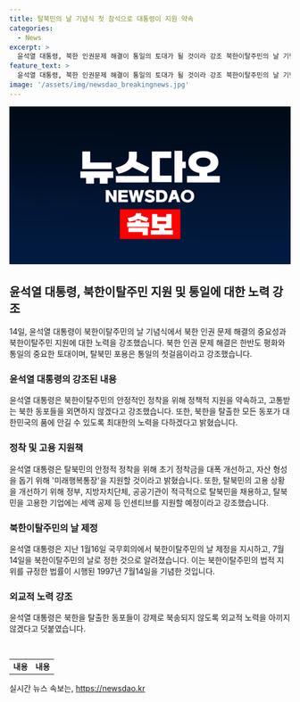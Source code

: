 ```yaml
---
title: 탈북민의 날 기념식 첫 참석으로 대통령이 지원 약속
categories:
  - News
excerpt: >
  윤석열 대통령, 북한 인권문제 해결이 통일의 토대가 될 것이라 강조 북한이탈주민의 날 기념식에서 강제 북송 막는 외교적 노력, 안정적 정착을 위한 지원책 실행 다짐. 북한 동포 고통 외면 않겠다며 인간의 운명 바꿀 수 있는 자유를 향한 여정을 통해 북한 인권 문제 해결이 한반도 평화와 통일의 중요한 토대라고 강조. 탈북민 고용·정착을 위해 정부 및 기업에 인센티브 제공 다짐.
feature_text: >
  윤석열 대통령, 북한 인권문제 해결이 통일의 토대가 될 것이라 강조 북한이탈주민의 날 기념식에서 강제 북송 막는 외교적 노력, 안정적 정착을 위한 지원책 실행 다짐. 북한 동포 고통 외면 않겠다며 인간의 운명 바꿀 수 있는 자유를 향한 여정을 통해 북한 인권 문제 해결이 한반도 평화와 통일의 중요한 토대라고 강조. 탈북민 고용·정착을 위해 정부 및 기업에 인센티브 제공 다짐.
image: '/assets/img/newsdao_breakingnews.jpg'
---
```


<p><img src="/assets/img/newsdao_breakingnews.jpg" alt="flaretime 속보" /></p>

<h2 data-ke-size="size26">윤석열 대통령, 북한이탈주민 지원 및 통일에 대한 노력 강조</h2>

<p data-ke-size="size16">14일, 윤석열 대통령이 북한이탈주민의 날 기념식에서 북한 인권 문제 해결의 중요성과 북한이탈주민 지원에 대한 노력을 강조했습니다. 북한 인권 문제 해결은 한반도 평화와 통일의 중요한 토대이며, 탈북민 포용은 통일의 첫걸음이라고 강조했습니다.</p>

<h3 data-ke-size="size24">윤석열 대통령의 강조된 내용</h3>

<p data-ke-size="size16">윤석열 대통령은 북한이탈주민의 안정적인 정착을 위해 정책적 지원을 약속하고, 고통받는 북한 동포들을 외면하지 않겠다고 강조했습니다. 또한, 북한을 탈출한 모든 동포가 대한민국의 품에 안길 수 있도록 최대한의 노력을 다하겠다고 밝혔습니다.</p>

<h3 data-ke-size="size24">정착 및 고용 지원책</h3>

<p data-ke-size="size16">윤석열 대통령은 탈북민의 안정적 정착을 위해 초기 정착금을 대폭 개선하고, 자산 형성을 돕기 위해 '미래행복통장'을 지원할 것이라고 밝혔습니다. 또한, 탈북민의 고용 상황을 개선하기 위해 정부, 지방자치단체, 공공기관이 적극적으로 탈북민을 채용하고, 탈북민을 고용한 기업에는 세액 공제 등 인센티브를 지원할 예정이라고 강조했습니다.</p>

<h3 data-ke-size="size24">북한이탈주민의 날 제정</h3>

<p data-ke-size="size16">윤석열 대통령은 지난 1월16일 국무회의에서 북한이탈주민의 날 제정을 지시하고, 7월14일을 북한이탈주민의 날로 정한 것으로 알려졌습니다. 이는 북한이탈주민의 법적 지위를 규정한 법률이 시행된 1997년 7월14일을 기념한 것입니다.</p>

<h3 data-ke-size="size24">외교적 노력 강조</h3>

<p data-ke-size="size16">윤석열 대통령은 북한을 탈출한 동포들이 강제로 북송되지 않도록 외교적 노력을 아끼지 않겠다고 덧붙였습니다.</p>

<p data-ke-size="size16">&nbsp;</p>

<table>
    <tbody>
        <tr>
            <td style="text-align: center; height: 17px;"><b>내용</b></td>
            <td style="text-align: center; height: 17px;"><b>내용</b></td>
        </tr>
    </tbody>
</table>
실시간 뉴스 속보는, <a href="https://newsdao.kr" rel="dofollow">https://newsdao.kr</a>


